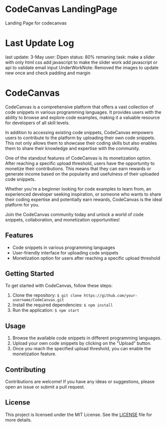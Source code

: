 # CodeCanvas LandingPage
Landing Page for codecanvas
# Last Update Log
last update: 3-May 
user: Dipen
status: 80%
remaning task: 
    make a slider with only html css
    add javascript to make the slider work
    add javascript or api to validate email input
UnderWorkNote: 
    Removed the images to update new once and check padding and margin

# CodeCanvas
CodeCanvas is a comprehensive platform that offers a vast collection of code snippets in various programming languages. It provides users with the ability to browse and explore code examples, making it a valuable resource for developers of all skill levels.

In addition to accessing existing code snippets, CodeCanvas empowers users to contribute to the platform by uploading their own code snippets. This not only allows them to showcase their coding skills but also enables them to share their knowledge and expertise with the community.

One of the standout features of CodeCanvas is its monetization option. After reaching a specific upload threshold, users have the opportunity to monetize their contributions. This means that they can earn rewards or generate income based on the popularity and usefulness of their uploaded code snippets.

Whether you're a beginner looking for code examples to learn from, an experienced developer seeking inspiration, or someone who wants to share their coding expertise and potentially earn rewards, CodeCanvas is the ideal platform for you.

Join the CodeCanvas community today and unlock a world of code snippets, collaboration, and monetization opportunities!

## Features

- Code snippets in various programming languages
- User-friendly interface for uploading code snippets
- Monetization option for users after reaching a specific upload threshold

## Getting Started

To get started with CodeCanvas, follow these steps:

1. Clone the repository: `$ git clone https://github.com/your-username/CodeCanvas.git`
2. Install the required dependencies: `$ npm install`
3. Run the application: `$ npm start`

## Usage

1. Browse the available code snippets in different programming languages.
2. Upload your own code snippets by clicking on the "Upload" button.
3. Once you reach the specified upload threshold, you can enable the monetization feature.

## Contributing

Contributions are welcome! If you have any ideas or suggestions, please open an issue or submit a pull request.

## License

This project is licensed under the MIT License. See the [LICENSE](LICENSE) file for more details.
